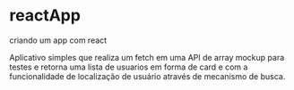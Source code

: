 # reactApp
criando um app com react
 
 
 Aplicativo simples que realiza um fetch em uma API de array mockup para testes e retorna uma lista de usuarios em forma de card e com a funcionalidade de localização de usuário através de mecanismo de busca.
